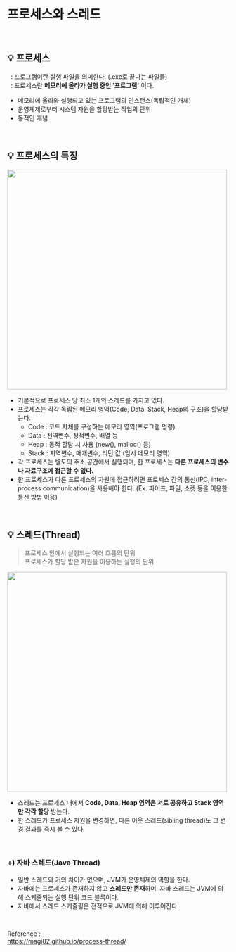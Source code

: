 # 프로세스와 스레드

<br>

## 💡 프로세스
&nbsp; : 프로그램이란 실행 파일을 의미한다.  (.exe로 끝나는 파일들) <br>
&nbsp; : 프로세스란 **메모리에 올라가 실행 중인 '프로그램'** 이다.
- 메모리에 올라와 실행되고 있는 프로그램의 인스턴스(독립적인 개체)
- 운영체제로부터 시스템 자원을 할당받는 작업의 단위
- 동적인 개념

<br>


## 💡 프로세스의 특징

<img src="https://user-images.githubusercontent.com/70243735/135049732-02ffd867-e2ea-453f-a574-f226432a2df3.png" width="500px">

- 기본적으로 프로세스 당 최소 1개의 스레드를 가지고 있다.
- 프로세스는 각각 독립된 메모리 영역(Code, Data, Stack, Heap의 구조)을 할당받는다.
    - Code : 코드 자체를 구성하는 메모리 영역(프로그램 명령)
    - Data : 전역변수, 정적변수, 배열 등
    - Heap : 동적 할당 시 사용 (new(), malloc() 등)
    - Stack : 지역변수, 매개변수, 리턴 값 (임시 메모리 영역)
- 각 프로세스는 별도의 주소 공간에서 실행되며, 
한 프로세스는 **다른 프로세스의 변수나 자료구조에 접근할 수 없다.**
- 한 프로세스가 다른 프로세스의 자원에 접근하려면 프로세스 간의 통신(IPC, inter-process communication)을 사용해야 한다. (Ex. 파이프, 파일, 소켓 등을 이용한 통신 방법 이용)


<br>


## 💡 스레드(Thread)
> 프로세스 안에서 실행되는 여러 흐름의 단위 <br>
> 프로세스가 할당 받은 자원을 이용하는 실행의 단위

<img src="https://user-images.githubusercontent.com/70243735/135049909-be9c9fd4-2d60-4a22-9326-a56a892b2d72.png" width="500px">

- 스레드는 프로세스 내에서 **Code, Data, Heap 영역은 서로 공유하고 Stack 영역만 각각 할당** 받는다.
- 한 스레드가 프로세스 자원을 변경하면, 다른 이웃 스레드(sibling thread)도 그 변경 결과를 즉시 볼 수 있다.

<br>

### +) 자바 스레드(Java Thread)

- 일반 스레드와 거의 차이가 없으며, JVM가 운영체제의 역할을 한다.
- 자바에는 프로세스가 존재하지 않고 **스레드만 존재**하며, 자바 스레드는 JVM에 의해 스케줄되는 실행 단위 코드 블록이다.
- 자바에서 스레드 스케줄링은 전적으로 JVM에 의해 이루어진다.


<br>

Reference : <br>
https://magi82.github.io/process-thread/ <br>